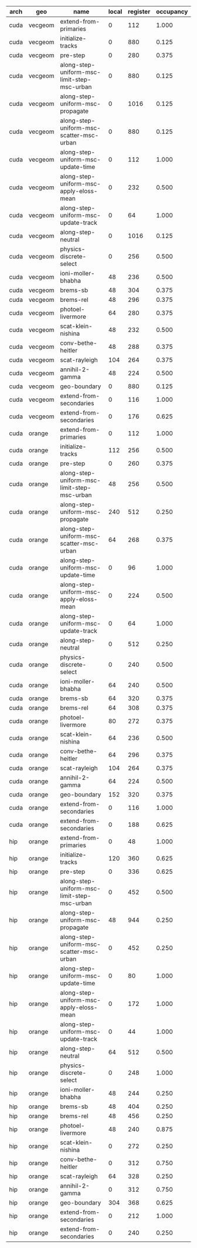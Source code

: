 | arch | geo     | name                                        | local | register | occupancy |
| ---- | ------- | ------------------------------------------- | ----- | -------- | --------- |
| cuda | vecgeom | extend-from-primaries                       |     0 |      112 |     1.000 |
| cuda | vecgeom | initialize-tracks                           |     0 |      880 |     0.125 |
| cuda | vecgeom | pre-step                                    |     0 |      280 |     0.375 |
| cuda | vecgeom | along-step-uniform-msc-limit-step-msc-urban |     0 |      880 |     0.125 |
| cuda | vecgeom | along-step-uniform-msc-propagate            |     0 |     1016 |     0.125 |
| cuda | vecgeom | along-step-uniform-msc-scatter-msc-urban    |     0 |      880 |     0.125 |
| cuda | vecgeom | along-step-uniform-msc-update-time          |     0 |      112 |     1.000 |
| cuda | vecgeom | along-step-uniform-msc-apply-eloss-mean     |     0 |      232 |     0.500 |
| cuda | vecgeom | along-step-uniform-msc-update-track         |     0 |       64 |     1.000 |
| cuda | vecgeom | along-step-neutral                          |     0 |     1016 |     0.125 |
| cuda | vecgeom | physics-discrete-select                     |     0 |      256 |     0.500 |
| cuda | vecgeom | ioni-moller-bhabha                          |    48 |      236 |     0.500 |
| cuda | vecgeom | brems-sb                                    |    48 |      304 |     0.375 |
| cuda | vecgeom | brems-rel                                   |    48 |      296 |     0.375 |
| cuda | vecgeom | photoel-livermore                           |    64 |      280 |     0.375 |
| cuda | vecgeom | scat-klein-nishina                          |    48 |      232 |     0.500 |
| cuda | vecgeom | conv-bethe-heitler                          |    48 |      288 |     0.375 |
| cuda | vecgeom | scat-rayleigh                               |   104 |      264 |     0.375 |
| cuda | vecgeom | annihil-2-gamma                             |    48 |      224 |     0.500 |
| cuda | vecgeom | geo-boundary                                |     0 |      880 |     0.125 |
| cuda | vecgeom | extend-from-secondaries                     |     0 |      116 |     1.000 |
| cuda | vecgeom | extend-from-secondaries                     |     0 |      176 |     0.625 |
| cuda | orange  | extend-from-primaries                       |     0 |      112 |     1.000 |
| cuda | orange  | initialize-tracks                           |   112 |      256 |     0.500 |
| cuda | orange  | pre-step                                    |     0 |      260 |     0.375 |
| cuda | orange  | along-step-uniform-msc-limit-step-msc-urban |    48 |      256 |     0.500 |
| cuda | orange  | along-step-uniform-msc-propagate            |   240 |      512 |     0.250 |
| cuda | orange  | along-step-uniform-msc-scatter-msc-urban    |    64 |      268 |     0.375 |
| cuda | orange  | along-step-uniform-msc-update-time          |     0 |       96 |     1.000 |
| cuda | orange  | along-step-uniform-msc-apply-eloss-mean     |     0 |      224 |     0.500 |
| cuda | orange  | along-step-uniform-msc-update-track         |     0 |       64 |     1.000 |
| cuda | orange  | along-step-neutral                          |     0 |      512 |     0.250 |
| cuda | orange  | physics-discrete-select                     |     0 |      240 |     0.500 |
| cuda | orange  | ioni-moller-bhabha                          |    64 |      240 |     0.500 |
| cuda | orange  | brems-sb                                    |    64 |      320 |     0.375 |
| cuda | orange  | brems-rel                                   |    64 |      308 |     0.375 |
| cuda | orange  | photoel-livermore                           |    80 |      272 |     0.375 |
| cuda | orange  | scat-klein-nishina                          |    64 |      236 |     0.500 |
| cuda | orange  | conv-bethe-heitler                          |    64 |      296 |     0.375 |
| cuda | orange  | scat-rayleigh                               |   104 |      264 |     0.375 |
| cuda | orange  | annihil-2-gamma                             |    64 |      224 |     0.500 |
| cuda | orange  | geo-boundary                                |   152 |      320 |     0.375 |
| cuda | orange  | extend-from-secondaries                     |     0 |      116 |     1.000 |
| cuda | orange  | extend-from-secondaries                     |     0 |      188 |     0.625 |
| hip  | orange  | extend-from-primaries                       |     0 |       48 |     1.000 |
| hip  | orange  | initialize-tracks                           |   120 |      360 |     0.625 |
| hip  | orange  | pre-step                                    |     0 |      336 |     0.625 |
| hip  | orange  | along-step-uniform-msc-limit-step-msc-urban |     0 |      452 |     0.500 |
| hip  | orange  | along-step-uniform-msc-propagate            |    48 |      944 |     0.250 |
| hip  | orange  | along-step-uniform-msc-scatter-msc-urban    |     0 |      452 |     0.250 |
| hip  | orange  | along-step-uniform-msc-update-time          |     0 |       80 |     1.000 |
| hip  | orange  | along-step-uniform-msc-apply-eloss-mean     |     0 |      172 |     1.000 |
| hip  | orange  | along-step-uniform-msc-update-track         |     0 |       44 |     1.000 |
| hip  | orange  | along-step-neutral                          |    64 |      512 |     0.500 |
| hip  | orange  | physics-discrete-select                     |     0 |      248 |     1.000 |
| hip  | orange  | ioni-moller-bhabha                          |    48 |      244 |     0.250 |
| hip  | orange  | brems-sb                                    |    48 |      404 |     0.250 |
| hip  | orange  | brems-rel                                   |    48 |      456 |     0.250 |
| hip  | orange  | photoel-livermore                           |    48 |      240 |     0.875 |
| hip  | orange  | scat-klein-nishina                          |     0 |      272 |     0.250 |
| hip  | orange  | conv-bethe-heitler                          |     0 |      312 |     0.750 |
| hip  | orange  | scat-rayleigh                               |    64 |      328 |     0.250 |
| hip  | orange  | annihil-2-gamma                             |     0 |      312 |     0.750 |
| hip  | orange  | geo-boundary                                |   304 |      368 |     0.625 |
| hip  | orange  | extend-from-secondaries                     |     0 |      212 |     1.000 |
| hip  | orange  | extend-from-secondaries                     |     0 |      240 |     0.250 |
